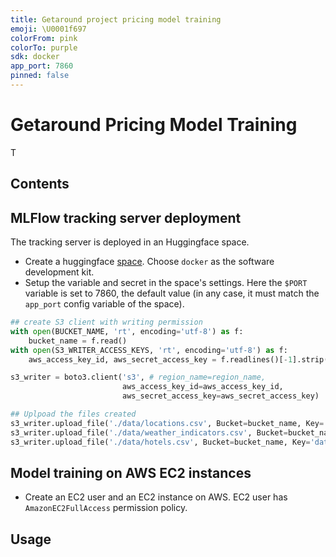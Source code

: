 ```yaml
---
title: Getaround project pricing model training
emoji: \U0001f697
colorFrom: pink
colorTo: purple
sdk: docker
app_port: 7860
pinned: false
---
```


# Getaround Pricing Model Training

T


## Contents



## MLFlow tracking server deployment

The tracking server is deployed in an Huggingface space.

- Create a huggingface [space](https://huggingface.co/new-space). Choose `docker` as the software development kit.
- Setup the variable and secret in the space's settings. Here the `$PORT` variable is set to 7860, the default value (in any case, it must match the `app_port` config variable of the space).




```python
## create S3 client with writing permission
with open(BUCKET_NAME, 'rt', encoding='utf-8') as f:
    bucket_name = f.read()
with open(S3_WRITER_ACCESS_KEYS, 'rt', encoding='utf-8') as f:
    aws_access_key_id, aws_secret_access_key = f.readlines()[-1].strip().split(',')

s3_writer = boto3.client('s3', # region_name=region_name,
                         aws_access_key_id=aws_access_key_id, 
                         aws_secret_access_key=aws_secret_access_key)

## Uplpoad the files created
s3_writer.upload_file('./data/locations.csv', Bucket=bucket_name, Key='data/locations.csv')
s3_writer.upload_file('./data/weather_indicators.csv', Bucket=bucket_name, Key='data/weather_indicators.csv')
s3_writer.upload_file('./data/hotels.csv', Bucket=bucket_name, Key='data/hotels.csv')
```


## Model training on AWS EC2 instances

- Create an EC2 user and an EC2 instance on AWS. EC2 user has `AmazonEC2FullAccess` permission policy.



## Usage




